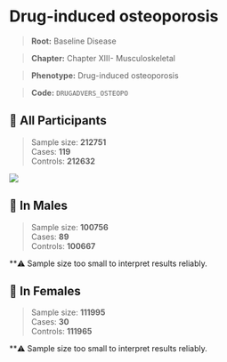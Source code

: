 # Drug-induced osteoporosis

> **Root:** Baseline Disease  

> **Chapter:** Chapter XIII- Musculoskeletal  

> **Phenotype:** Drug-induced osteoporosis  

> **Code:** `DRUGADVERS_OSTEOPO`

## 🧪 All Participants  
> Sample size: **212751**  
> Cases: **119**  
> Controls: **212632**
<img src="/Disease/Figures/ALL/Baseline/DRUGADVERS_OSTEOPO.png"/>
<CsvTable src="/public/Disease/Data/ALL/Baseline/LG_DRUGADVERS_OSTEOPO.csv" label="🔍 View full results" />

## 👨 In Males  
> Sample size: **100756**  
> Cases: **89**  
> Controls: **100667**

**⚠️ Sample size too small to interpret results reliably.

## 👩 In Females  
> Sample size: **111995**  
> Cases: **30**  
> Controls: **111965**

**⚠️ Sample size too small to interpret results reliably.
